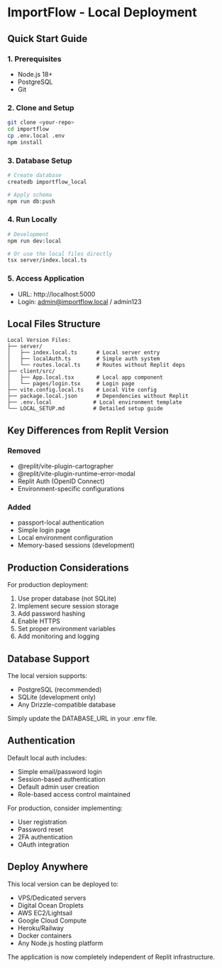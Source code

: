 # ImportFlow - Local Deployment

## Quick Start Guide

### 1. Prerequisites
- Node.js 18+
- PostgreSQL
- Git

### 2. Clone and Setup
```bash
git clone <your-repo>
cd importflow
cp .env.local .env
npm install
```

### 3. Database Setup
```bash
# Create database
createdb importflow_local

# Apply schema
npm run db:push
```

### 4. Run Locally
```bash
# Development
npm run dev:local

# Or use the local files directly
tsx server/index.local.ts
```

### 5. Access Application
- URL: http://localhost:5000
- Login: admin@importflow.local / admin123

## Local Files Structure

```
Local Version Files:
├── server/
│   ├── index.local.ts      # Local server entry
│   ├── localAuth.ts        # Simple auth system
│   └── routes.local.ts     # Routes without Replit deps
├── client/src/
│   ├── App.local.tsx       # Local app component
│   └── pages/login.tsx     # Login page
├── vite.config.local.ts    # Local Vite config
├── package.local.json      # Dependencies without Replit
├── .env.local             # Local environment template
└── LOCAL_SETUP.md         # Detailed setup guide
```

## Key Differences from Replit Version

### Removed
- @replit/vite-plugin-cartographer
- @replit/vite-plugin-runtime-error-modal  
- Replit Auth (OpenID Connect)
- Environment-specific configurations

### Added
- passport-local authentication
- Simple login page
- Local environment configuration
- Memory-based sessions (development)

## Production Considerations

For production deployment:
1. Use proper database (not SQLite)
2. Implement secure session storage
3. Add password hashing
4. Enable HTTPS
5. Set proper environment variables
6. Add monitoring and logging

## Database Support

The local version supports:
- PostgreSQL (recommended)
- SQLite (development only)
- Any Drizzle-compatible database

Simply update the DATABASE_URL in your .env file.

## Authentication

Default local auth includes:
- Simple email/password login  
- Session-based authentication
- Default admin user creation
- Role-based access control maintained

For production, consider implementing:
- User registration
- Password reset
- 2FA authentication
- OAuth integration

## Deploy Anywhere

This local version can be deployed to:
- VPS/Dedicated servers
- Digital Ocean Droplets
- AWS EC2/Lightsail
- Google Cloud Compute
- Heroku/Railway
- Docker containers
- Any Node.js hosting platform

The application is now completely independent of Replit infrastructure.